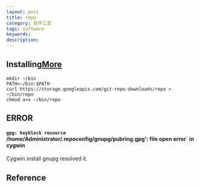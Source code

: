```yaml
---
layout: post
title: repo
category: 软件工具
tags: software
keywords: 
description: 
---
```


## Installing[More](https://source.android.com/setup/build/downloading#installing-repo)

```
mkdir ~/bin
PATH=~/bin:$PATH
curl https://storage.googleapis.com/git-repo-downloads/repo > ~/bin/repo
chmod a+x ~/bin/repo
```

## ERROR

#### `gpg: keyblock resource `/home/Administrator/.repoconfig/gnupg/pubring.gpg': file open error` in cygwin

Cygwin install gnupg resolved it.


## Reference

